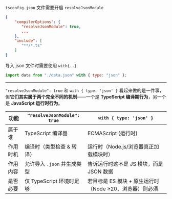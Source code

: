 `tsconfig.json` 文件需要开启 `resolveJsonModule`

```json
{
    "compilerOptions": {
       "resolveJsonModule": true,
       ...
    },
    "include": [
       "**/*.ts"
    ]
}
```

导入 json 文件时需要使用 `with{..}`

```js
import data from "./data.json" with { type: "json" };
```

---

`"resolveJsonModule": true` 和 `with { type: 'json' }` 看起来做的是一件事，但**它们其实属于两个完全不同的机制**——一个是 **TypeScript 编译期行为**，另一个是 **JavaScript 运行时行为**。

| 功能   | `"resolveJsonModule": true` | `with { type: 'json' }`             |
| ---- | --------------------------- | ----------------------------------- |
| 属于谁  | TypeScript 编译器              | ECMAScript (运行时)                    |
| 作用时机 | 编译时（类型检查 & 转译）              | 运行时（Node.js/浏览器真正加载模块时）             |
| 作用内容 | 允许导入 `.json` 并生成类型          | 告诉运行时这不是 JS 模块，而是 JSON 数据           |
| 是否必要 | 仅 TypeScript 环境时足够          | 若目标是 ES 模块 + 原生运行时（Node ≥20、浏览器）则必须 |
